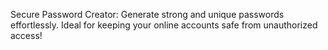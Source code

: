Secure Password Creator: Generate strong and unique passwords effortlessly. Ideal for keeping your online accounts safe from unauthorized access!